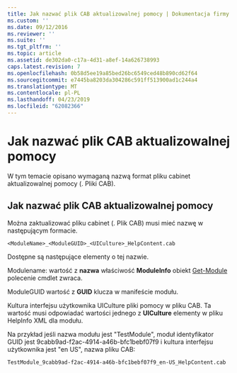 ```yaml
---
title: Jak nazwać plik CAB aktualizowalnej pomocy | Dokumentacja firmy Microsoft
ms.custom: ''
ms.date: 09/12/2016
ms.reviewer: ''
ms.suite: ''
ms.tgt_pltfrm: ''
ms.topic: article
ms.assetid: de302da0-c17a-4d31-a8ef-14a626738993
caps.latest.revision: 7
ms.openlocfilehash: 0b58d5ee19a85bed26bc6549ced48b890cd62f64
ms.sourcegitcommit: e7445ba8203da304286c591ff513900ad1c244a4
ms.translationtype: MT
ms.contentlocale: pl-PL
ms.lasthandoff: 04/23/2019
ms.locfileid: "62082366"
---
```

# <a name="how-to-name-an-updatable-help-cab-file"></a>Jak nazwać plik CAB aktualizowalnej pomocy

W tym temacie opisano wymaganą nazwą format pliku cabinet aktualizowalnej pomocy (. Pliki CAB).

## <a name="how-to-name-an-updatable-help-cab-file"></a>Jak nazwać plik CAB aktualizowalnej pomocy

Można zaktualizować pliku cabinet (. Plik CAB) musi mieć nazwę w następującym formacie.

`<ModuleName>_<ModuleGUID>_<UICulture>_HelpContent.cab`

Dostępne są następujące elementy o tej nazwie.

Modulename: wartość z **nazwa** właściwość **ModuleInfo** obiekt [Get-Module](/powershell/module/Microsoft.PowerShell.Core/Get-Module) polecenie cmdlet zwraca.

ModuleGUID wartość z **GUID** klucza w manifeście modułu.

Kultura interfejsu użytkownika UICulture pliki pomocy w pliku CAB. Ta wartość musi odpowiadać wartości jednego z **UICulture** elementy w pliku HelpInfo XML dla modułu.

Na przykład jeśli nazwa modułu jest "TestModule", moduł identyfikator GUID jest 9cabb9ad-f2ac-4914-a46b-bfc1bebf07f9 i kultura interfejsu użytkownika jest "en US", nazwa pliku CAB:

`TestModule_9cabb9ad-f2ac-4914-a46b-bfc1bebf07f9_en-US_HelpContent.cab`